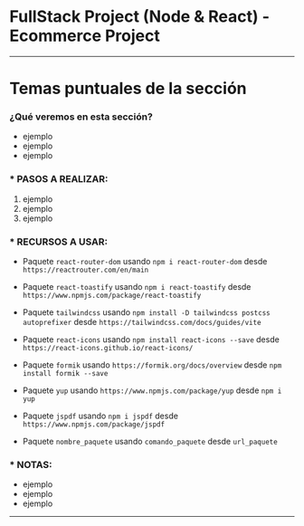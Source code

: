 # FullStack Project (Node & React) - Ecommerce Project

---

# Temas puntuales de la sección

### ¿Qué veremos en esta sección?

- ejemplo
- ejemplo
- ejemplo

### \* PASOS A REALIZAR:

1. ejemplo
2. ejemplo
3. ejemplo

### \* RECURSOS A USAR:

- Paquete `react-router-dom` usando `npm i react-router-dom` desde `https://reactrouter.com/en/main`

- Paquete `react-toastify` usando `npm i react-toastify` desde `https://www.npmjs.com/package/react-toastify`

- Paquete `tailwindcss` usando `npm install -D tailwindcss postcss autoprefixer` desde `https://tailwindcss.com/docs/guides/vite`

- Paquete `react-icons` usando `npm install react-icons --save` desde `https://react-icons.github.io/react-icons/`

- Paquete `formik` usando `https://formik.org/docs/overview` desde `npm install formik --save`

- Paquete `yup` usando `https://www.npmjs.com/package/yup` desde `npm i yup`

- Paquete `jspdf` usando `npm i jspdf` desde `https://www.npmjs.com/package/jspdf`

- Paquete `nombre_paquete` usando `comando_paquete` desde `url_paquete`

### \* NOTAS:

- ejemplo
- ejemplo
- ejemplo

---
